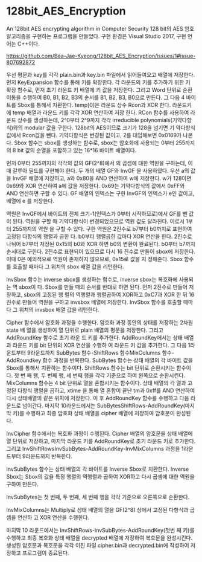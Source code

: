 # 128bit_AES_Encryption
An 128bit AES encrypting algorithm in Computer Security
128 bit의 AES 암호 알고리즘을 구현하는 프로그램을 만들었다. 구현 환경은 Visual Studio 2017,
구현 언어는 C++이다.

https://github.com/Bea-Jae-Kyeong/128bit_AES_Encryption/issues/1#issue-807692872

우선 평문과 key를 각각 plain.bin과 key.bin 파일에서 읽어들여오고 배열에 저장한다. 먼저
KeyExpansion 함수를 통해 키를 확장한다. 각 라운드의 키를 추가하기 위한 키 확장 함수로, 먼저
초기 라운드 키 배열에 키 값을 저장한다. 그리고 Word 단위로 순환 이동을 수행하여 B0, B1, B2,
B3의 순서를 B1, B2, B3, B0으로 만든다. 그 다음 4 바이트를 Sbox를 통해서 치환한다. temp[0]은
라운드 상수 Rcon과 XOR 한다. 라운드키에 temp 배열과 라운드 키를 각각 XOR 연산하여 저장
한다.
RCon 함수를 사용하여 라운드 상수를 생성하는데, 2^0부터 2^9까지 각각 irreducible
polynomials(기약다항식)와의 modular 값을 구한다. 128bit의 AES이므로 크기가 128을 넘기면 기
약다항식 값에서 Rcon값을 뺀다. 기약다항식은 변경된 값이고, 2를 대입해보면 0x0169가 나온다.
Sbox 함수는 sbox를 생성하는 함수로, sbox는 암호화에 사용되는 0부터 255까지의 8 bit 값의
순열을 포함하고 있는 16*16 바이트 배열이다.

먼저 0부터 255까지의 각각의 값의 GF(2^8)에서
의 곱셈에 대한 역원을 구하는데, 이때 갈루아 필드를 구현해야 한다. 두 개의 배열 GF와 InvGF
을 사용하였다. 우선 a의 값을 InvGF 배열에 저장하고, a와 0x80을 AND 연산하여 w에 저장한다.
w가 128이면 0x69와 XOR 연산하여 a에 값을 저장한다. 0x69는 기약다항식의 값에서 0xFF와
AND 연산하면 구할 수 있다. GF 배열의 인덱스는 구한 InvGF의 인덱스가 e인 값이고, 배열에 e
를 저장한다.

역원은 InvGF에서 바이트의 전체 크기-1(인덱스가 0부터 시작하므로)에서 GF를 뺀 값이 된다.
역원을 구할 때 기약다항식이 변경되었으므로 역원 값도 달라진다. 이로서 1부터 255까지의 역원
을 구할 수 있다. 구한 역원은 2진수로 b7부터 b0까지로 표현하여 고정된 다항식의 행렬과 곱한
다. b0부터 행렬곱한 값마다 XOR 연산을 한다. 2진수로 나뉘어 b7부터 저장된 0x15의 b0와 XOR
하면 b0의 변환이 완료된다. b0부터 b7까지 순서대로 구한다. 2진수로 표현되어 있으므로 다시 16
진수로 만들어 sbox에 저장한다. 이때 0은 예외적으로 역원이 존재하지 않으므로, 0x15로 값을 지
정해준다. Sbox 함수를 호출할 때마다 그 위치의 sbox 배열 값을 리턴한다.

InvSbox 함수는 inverse sbox를 생성하는 함수로, inverse sbox는 복호화에 사용되는 역 sbox이
다. Sbox를 만들 때의 순서를 반대로 하면 된다. 먼저 2진수로 만들어 저장하고, sbox의 고정된 행
렬의 역행렬과 행렬곱하여 XOR하고 0xC7과 XOR 한 뒤 16진수로 만들어 역원을 구하고 invsbox
배열에 저장한다. InvSbox 함수를 호출할 때마다 그 위치의 invsbox 배열 값을 리턴한다.

Cipher 함수에서 암호화 과정을 수행한다. 암호화 과정 동안의 상태를 저장하는 2차원 state 배
열을 생성하여 열 단위로 plain 배열의 평문을 저장한다. 그리고 AddRoundKey 함수로 초기 라운
드 키를 추가한다. AddRoundKey에서는 상태 배열과 라운드 키를 bit 단위의 XOR 연산을 수행하
여 라운드 키 값을 추가한다. 그 다음 1라운드부터 9라운드까지 SubBytes 함수-ShiftRows 함수MixColumns 함수-AddRoundkey 함수 과정을 반복한다. SubBytes 함수는 상태 배열의 각 바이트
값을 Sbox를 통해서 치환하는 함수이다. ShiftRows 함수는 bit 단위로 순환시키는 함수이다. 첫 번
째 행, 두 번째 행, 세 번째 행을 각각 기준으로 하여 왼쪽으로 순환시킨다. MixColumns 함수는 4
bit 단위로 열을 혼합시키는 함수이다. 상태 배열의 각 열과 고정된 다항식 행렬을 곱하고, xtime
을 통해 열 혼합이 끝난 tm과 0xff를 AND 연산하여 다시 상태배열의 같은 위치에 저장한다. 이
후 AddRoundKey 함수를 수행하고 다음 라운드로 넘어간다. 마지막 10라운드에서는 SubBytesShiftRows-AddRoundKey(마지막 키)를 수행하고 최종 암호화 상태 배열을 cipher 배열에 저장하여
암호문이 완성된다.


InvCipher 함수에서는 복호화 과정이 수행된다. Cipher 배열의 암호문을 상태 배열에 열 단위로
저장하고, 마지막 라운드 키를 AddRoundKey로 초기 라운드 키로 추가한다. 그리고 InvShiftRowsInvSubBytes-AddRoundKey-InvMixColumns 과정을 1라운드부터 9라운드까지 반복한다.

InvSubBytes 함수는 상태 배열의 각 바이트를 Inverse Sbox로 치환한다. Inverse Sbox는 Sbox의
값을 특정 행렬의 역행렬과 곱하여 XOR하고 다시 곱셈에 대한 역원을 구하여 만든다.

InvSubBytes는 첫 번째, 두 번째, 세 번째 행을 각각 기준으로 오른쪽으로 순환한다.

InvMixColumns는 Multiply로 상태 배열의 열을 GF(2^8) 상에서 고정된 다항식과 곱셈을 연산하
고 XOR 연산을 수행한다.

마지막 10 라운드에서는 InvShiftRows-InvSubBytes-AddRoundKey(첫번
째 키)를 수행하고 최종 복호화 상태 배열을 decrypted 배열에 저장하여 복호문을 완성시킨다.
생성된 암호문과 복호문을 각각 이진 파일 cipher.bin과 decrypted.bin에 작성하여 저장하고 프로그램이 종료된다.
